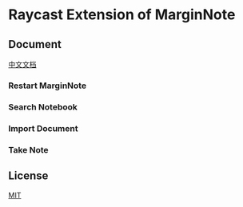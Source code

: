 # Raycast Extension of MarginNote
## Document
[中文文档]()
### Restart MarginNote
### Search Notebook
### Import Document
### Take Note
## License
[MIT](https://github.com/marginnoteapp/raycast/blob/main/LICENSE)